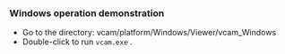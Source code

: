 ### Windows operation demonstration 

* Go to the directory: vcam/platform/Windows/Viewer/vcam_Windows 
* Double-click to run `vcam.exe` .

